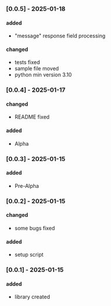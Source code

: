 ### [0.0.5] - 2025-01-18
#### added
- "message" response field processing
#### changed
- tests fixed
- sample file moved
- python min version 3.10

### [0.0.4] - 2025-01-17
#### changed
- README fixed
#### added
- Alpha

### [0.0.3] - 2025-01-15
#### added
- Pre-Alpha

### [0.0.2] - 2025-01-15
#### changed
- some bugs fixed
#### added
- setup script

### [0.0.1] - 2025-01-15
#### added
- library created
